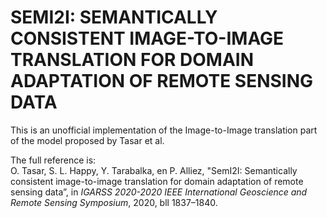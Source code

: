 # SEMI2I: SEMANTICALLY CONSISTENT IMAGE-TO-IMAGE TRANSLATION FOR DOMAIN ADAPTATION OF REMOTE SENSING DATA
This is an unofficial implementation of the Image-to-Image translation part of the model proposed by Tasar et al.

The full reference is:<br />
O. Tasar, S. L. Happy, Y. Tarabalka, en P. Alliez, "SemI2I: Semantically consistent image-to-image translation for domain adaptation of remote sensing data”, in *IGARSS 2020-2020 IEEE International Geoscience and Remote Sensing Symposium*, 2020, bll 1837–1840.
